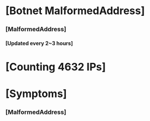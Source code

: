 # [Botnet MalformedAddress]
### [MalformedAddress]
#### [Updated every 2~3 hours]

# [Counting 4632 IPs]

# [Symptoms] 
###   [MalformedAddress]
